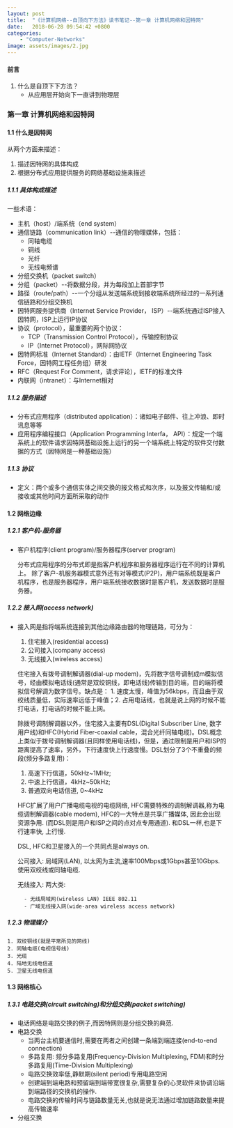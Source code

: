 ```yaml
---
layout: post
title:  "《计算机网络--自顶向下方法》读书笔记--第一章 计算机网络和因特网"
date:   2018-06-28 09:54:42 +0800
categories: 
    - "Computer-Networks"
image: assets/images/2.jpg
---
```


#### 前言
1. 什么是自顶下下方法？
    - 从应用层开始向下一直讲到物理层

### 第一章 计算机网络和因特网

#### 1.1 什么是因特网

从两个方面来描述：
1. 描述因特网的具体构成
2. 根据分布式应用提供服务的网络基础设施来描述

##### 1.1.1 具体构成描述
一些术语：
- 主机（host）/端系统（end system）
- 通信链路（communication link）--通信的物理媒体，包括：
    - 同轴电缆
    - 铜线
    - 光纤
    - 无线电频谱
- 分组交换机（packet switch）
- 分组（packet）--将数据分段，并为每段加上首部字节
- 路径（route/path）--一个分组从发送端系统到接收端系统所经过的一系列通信链路和分组交换机
- 因特网服务提供商（Internet Service Provider， ISP）--端系统通过ISP接入因特网，ISP上运行IP协议
- 协议（protocol），最重要的两个协议：
    - TCP（Transmission Control Protocol），传输控制协议
    - IP（Internet Protocol），网际网协议
- 因特网标准（Internet Standard）：由IETF（Internet Engineering Task Force，因特网工程任务组）研发
- RFC（Request For Comment，请求评论），IETF的标准文件
- 内联网（intranet）：与Internet相对

##### 1.1.2 服务描述
- 分布式应用程序（distributed application）：诸如电子邮件、往上冲浪、即时讯息等等
- 应用程序编程接口（Application Programming Interfa， API）：规定一个端系统上的软件请求因特网基础设施上运行的另一个端系统上特定的软件交付数据的方式（因特网是一种基础设施）

##### 1.1.3 协议
- 定义：两个或多个通信实体之间交换的报文格式和次序，以及报文传输和/或接收或其他时间方面所采取的动作

#### 1.2 网络边缘

##### 1.2.1 客户机-服务器

- 客户机程序(client program)/服务器程序(server program)

    分布式应用程序的分布式即是指客户机程序和服务器程序运行在不同的计算机上。
    除了客户-机服务器模式意外还有对等模式(P2P)，用户端系统既是客户机程序，也是服务器程序，用户端系统接收数据时是客户机，发送数据时是服务器。

##### 1.2.2 接入网(access network)

- 接入网是指将端系统连接到其他边缘路由器的物理链路，可分为：

   1. 住宅接入(residential access)
   2. 公司接入(company access)
   3. 无线接入(wireless access)

   住宅接入有拨号调制解调器(dial-up modem)，先将数字信号调制成m模拟信号，经由模拟电话线(通常是双绞铜线，即电话线)传输到目的端，目的端将模拟信号解调为数字信号。缺点是： 1. 速度太慢，峰值为56kbps，而且由于双绞线质量低，实际速率远低于峰值；2. 占用电话线，也就是说上网的时候不能打电话，打电话的时候不能上网。

   除拨号调制解调器以外，住宅接入主要有DSL(Digital Subscriber Line, 数字用户线)和HFC(Hybrid Fiber-coaxial cable，混合光纤同轴电缆)。DSL概念上类似于拨号调制解调器(且同样使用电话线)，但是，通过限制是用户和ISP的距离提高了速率，另外，下行速度快上行速度慢。DSL划分了3个不重叠的频段(频分多路复用)：
   
   1. 高速下行信道，50kHz~1MHz;
   2. 中速上行信道，4kHz~50kHz;
   3. 普通双向电话信道, 0~4kHz
   
   HFC扩展了用户广播电缆电视的电缆网络, HFC需要特殊的调制解调器,称为电缆调制解调器(cable modem), HFC的一大特点是共享广播媒体, 因此会出现资源争用. (而DSL则是用户和ISP之间的点对点专用通道). 和DSL一样,也是下行速率快, 上行慢. 

   DSL, HFC和卫星接入的一个共同点是always on. 

    公司接入: 局域网(LAN), 以太网为主流,速率100Mbps或1Gbps甚至10Gbps. 使用双绞线或同轴电缆.

    无线接入: 两大类:

        - 无线局域网(wireless LAN) IEEE 802.11
        - 广域无线接入网(wide-area wireless access network)
    
##### 1.2.3 物理媒介

    1. 双绞铜线(就是平常所见的网线)
    2. 同轴电缆(电视信号线)
    3. 光缆
    4. 陆地无线电信道
    5. 卫星无线电信道
   
#### 1.3 网络核心

##### 1.3.1 电路交换(circuit switching)和分组交换(packet switching)

- 电话网络是电路交换的例子,而因特网则是分组交换的典范.
- 电路交换
  - 当两台主机要通信时,需要在两者之间创建一条端到端连接(end-to-end connection)
  - 多路复用: 频分多路复用(Frequency-Division Multiplexing, FDM)和时分多路复用(Time-Division Multiplexing)
  - 电路交换效率低,静默期(silent period)专用电路空闲
  - 创建端到端电路和预留端到端带宽很复杂,需要复杂的心灵软件来协调沿端到端路径的交换机的操作.
  - 电路交换的传输时间与链路数量无关,也就是说无法通过增加链路数量来提高传输速率
- 分组交换